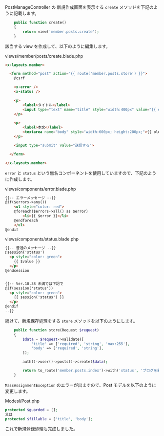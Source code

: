 PostManageController の 新規作成画面を表示する `create` メソッドを下記のように記載します。

```php
    public function create()
    {
        return view('member.posts.create');
    }
```

該当する view を作成して、以下のように編集します。

views/member/posts/create.blade.php
```html
<x-layouts.member>

  <form method="post" action="{{ route('member.posts.store') }}">
    @csrf

    <x-error />
    <x-status />

    <p>
        <label>タイトル</label>
        <input type="text" name="title" style="width:400px" value="{{ old('title') }}">
    </p>

    <p>
        <label>本文</label>
        <textarea name="body" style="width:600px; height:200px;">{{ old('body') }}</textarea>
    </p>

    <input type="submit" value="送信する">

  </form>

</x-layouts.member>
```

`error` と `status` という無名コンポーネントを使用していますので、下記のように作成します。

views/components/error.blade.php
```html
{{-- エラーメッセージ --}}
@if($errors->any())
    <ul style="color: red">
    @foreach($errors->all() as $error)
        <li>{{ $error }}</li>
    @endforeach
    </ul>
@endif
```

views/components/status.blade.php
```html
{{-- 普通のメッセージ --}}
@session('status')
  <p style="color: green">
    {{ $value }}
  </p>
@endsession


{{-- Ver.10.38 未満では下記で
@if(session('status'))
  <p style="color: green">
    {{ session('status') }}
  </p>
@endif
--}}
```

続けて、新規保存処理をする `store` メソッドを以下のようにします。

```php
    public function store(Request $request)
    {
        $data = $request->validate([
            'title' => ['required', 'string', 'max:255'],
            'body' => ['required', 'string'],
        ]);

        auth()->user()->posts()->create($data);

        return to_route('member.posts.index')->with('status', 'ブログを新規登録しました');
    }
```

`MassAssignmentException` のエラーが出ますので、Post モデルを以下のように変更します。

Modesl/Post.php
```php
protected $guarded = [];
又は
protected $fillable = ['title', 'body'];
```

これで新規登録処理も完成しました。